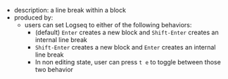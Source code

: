 - description: a line break within a block
- produced by:
  - users can set Logseq to either of the following behaviors:
    - (default) `Enter` creates a new block and `Shift-Enter` creates an internal line break
    - `Shift-Enter` creates a new block and `Enter` creates an internal line break
    - In non editing state, user can press `t e` to toggle between those two behavior